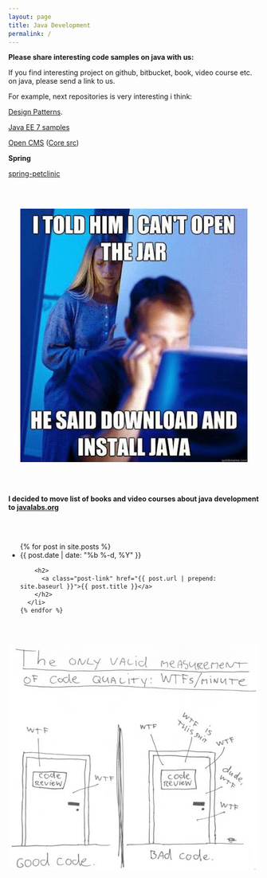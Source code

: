 ```yaml
---
layout: page
title: Java Development
permalink: /
---
```


**Please share interesting code samples on java with us:**

If you find interesting project on github, bitbucket, book, video course etc. on java, please send a link to us.


For example, next repositories is very interesting i think:

<a href="https://github.com/javadev-org/java-design-patterns">Design Patterns</a>.

<a href="https://github.com/javadev-org/javaee7-samples">Java EE 7 samples</a>


<a href="http://www.opencms.org/en/development/core.html">Open CMS</a> (<a href="https://github.com/alkacon/opencms-core">Core src</a>)


**Spring**  

<a href="https://github.com/spring-projects/spring-petclinic">spring-petclinic
</a>


<br/><br/>


<div align="center">
    <img src="/website/pictures/jars.jpg" border="0"
alt="I can't open the jar">
</div>


<br/><br/>

**I decided to move list of books and video courses about java development to <a href="http://javalabs.org/">javalabs.org</a>**




<br/><br/>

<div class="home">

  <ul class="post-list">
    {% for post in site.posts %}
      <li>
        <span class="post-meta">{{ post.date | date: "%b %-d, %Y" }}</span>

        <h2>
          <a class="post-link" href="{{ post.url | prepend: site.baseurl }}">{{ post.title }}</a>
        </h2>
      </li>
    {% endfor %}
  </ul>


</div>


<br/><br/>

<div align="center">
    <img src="/website/pictures/java_wtf.jpg" border="0"
alt="WTF in Minutes">
</div>
